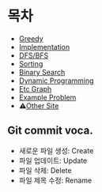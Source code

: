 # 목차

* [Greedy](./Greedy/README.md)
* [Implementation](./Implementation/README.md)
* [DFS/BFS](./DFS_BFS/README.md)
* [Sorting](./Sorting/README.md)
* [Binary Search](./Binary_Search/README.md)
* [Dynamic Programming](./Dynamic_Programming/README.md)
* [Etc Graph](./Etc_Graph/README.md)
* [Example Problem](./Example_Problem/README.md)
* ⚠[Other Site](./Other_Site/README.md)


## Git commit voca. 

* 새로운 파일 생성: Create<br>
* 파일 업데이트: Update<br>
* 파일 삭제: Delete<br>
* 파일 제목 수정: Rename<br>
